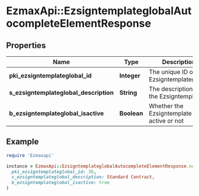 # EzmaxApi::EzsigntemplateglobalAutocompleteElementResponse

## Properties

| Name | Type | Description | Notes |
| ---- | ---- | ----------- | ----- |
| **pki_ezsigntemplateglobal_id** | **Integer** | The unique ID of the Ezsigntemplateglobal |  |
| **s_ezsigntemplateglobal_description** | **String** | The description of the Ezsigntemplate |  |
| **b_ezsigntemplateglobal_isactive** | **Boolean** | Whether the Ezsigntemplate is active or not |  |

## Example

```ruby
require 'Ezmaxapi'

instance = EzmaxApi::EzsigntemplateglobalAutocompleteElementResponse.new(
  pki_ezsigntemplateglobal_id: 36,
  s_ezsigntemplateglobal_description: Standard Contract,
  b_ezsigntemplateglobal_isactive: true
)
```

